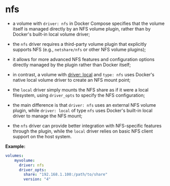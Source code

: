 # nfs

- a volume with `driver: nfs` in Docker Compose specifies that the volume itself is managed directly by an NFS volume plugin, rather than by Docker's built-in local volume driver;
- the `nfs` driver requires a third-party volume plugin that explicitly supports NFS (e.g., `netshare/nfs` or other NFS volume plugins);
- it allows for more advanced NFS features and configuration options directly managed by the plugin rather than Docker itself;


- in contrast, a volume with [driver: local](../local/with-nfs/with_nfs.md) and `type: nfs` uses Docker's native local volume driver to create an NFS mount point;
- the `local` driver simply mounts the NFS share as if it were a local filesystem, using `driver_opts` to specify the NFS configuration;
- the main difference is that `driver: nfs` uses an external NFS volume plugin, while `driver: local` of type `nfs` uses Docker's built-in local driver to manage the NFS mount;


- the `nfs` driver can provide better integration with NFS-specific features through the plugin, while the `local` driver relies on basic NFS client support on the host system.

**Example:**

```yaml
volumes:
    myvolume:
      driver: nfs
      driver_opts:
        share: "192.168.1.100:/path/to/share"
        version: "4"
```

